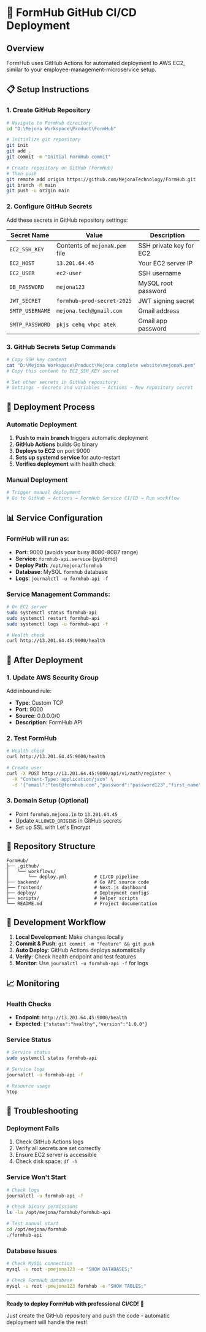 # 🚀 FormHub GitHub CI/CD Deployment

## Overview
FormHub uses GitHub Actions for automated deployment to AWS EC2, similar to your employee-management-microservice setup.

## 📋 Setup Instructions

### 1. Create GitHub Repository
```bash
# Navigate to FormHub directory
cd "D:\Mejona Workspace\Product\FormHub"

# Initialize git repository
git init
git add .
git commit -m "Initial FormHub commit"

# Create repository on GitHub (FormHub)
# Then push
git remote add origin https://github.com/MejonaTechnology/FormHub.git
git branch -M main
git push -u origin main
```

### 2. Configure GitHub Secrets

Add these secrets in GitHub repository settings:

| Secret Name | Value | Description |
|------------|-------|-------------|
| `EC2_SSH_KEY` | Contents of `mejonaN.pem` file | SSH private key for EC2 |
| `EC2_HOST` | `13.201.64.45` | Your EC2 server IP |
| `EC2_USER` | `ec2-user` | SSH username |
| `DB_PASSWORD` | `mejona123` | MySQL root password |
| `JWT_SECRET` | `formhub-prod-secret-2025` | JWT signing secret |
| `SMTP_USERNAME` | `mejona.tech@gmail.com` | Gmail address |
| `SMTP_PASSWORD` | `pkjs cehq vhpc atek` | Gmail app password |

### 3. GitHub Secrets Setup Commands

```bash
# Copy SSH key content
cat "D:\Mejona Workspace\Product\Mejona complete website\mejonaN.pem"
# Copy this content to EC2_SSH_KEY secret

# Set other secrets in GitHub repository:
# Settings → Secrets and variables → Actions → New repository secret
```

## 🔧 Deployment Process

### Automatic Deployment
1. **Push to main branch** triggers automatic deployment
2. **GitHub Actions** builds Go binary
3. **Deploys to EC2** on port 9000
4. **Sets up systemd service** for auto-restart
5. **Verifies deployment** with health check

### Manual Deployment
```bash
# Trigger manual deployment
# Go to GitHub → Actions → FormHub Service CI/CD → Run workflow
```

## 📊 Service Configuration

### FormHub will run as:
- **Port**: 9000 (avoids your busy 8080-8087 range)
- **Service**: `formhub-api.service` (systemd)
- **Deploy Path**: `/opt/mejona/formhub`
- **Database**: MySQL `formhub` database
- **Logs**: `journalctl -u formhub-api -f`

### Service Management Commands:
```bash
# On EC2 server
sudo systemctl status formhub-api
sudo systemctl restart formhub-api
sudo systemctl logs -u formhub-api -f

# Health check
curl http://13.201.64.45:9000/health
```

## 🎯 After Deployment

### 1. Update AWS Security Group
Add inbound rule:
- **Type**: Custom TCP
- **Port**: 9000
- **Source**: 0.0.0.0/0
- **Description**: FormHub API

### 2. Test FormHub
```bash
# Health check
curl http://13.201.64.45:9000/health

# Create user
curl -X POST http://13.201.64.45:9000/api/v1/auth/register \
  -H "Content-Type: application/json" \
  -d '{"email":"test@formhub.com","password":"password123","first_name":"Test","last_name":"User"}'
```

### 3. Domain Setup (Optional)
- Point `formhub.mejona.in` to `13.201.64.45`
- Update `ALLOWED_ORIGINS` in GitHub secrets
- Set up SSL with Let's Encrypt

## 📁 Repository Structure

```
FormHub/
├── .github/
│   └── workflows/
│       └── deploy.yml          # CI/CD pipeline
├── backend/                    # Go API source code
├── frontend/                   # Next.js dashboard
├── deploy/                     # Deployment configs
├── scripts/                    # Helper scripts
└── README.md                   # Project documentation
```

## 🔄 Development Workflow

1. **Local Development**: Make changes locally
2. **Commit & Push**: `git commit -m "feature" && git push`
3. **Auto Deploy**: GitHub Actions deploys automatically
4. **Verify**: Check health endpoint and test features
5. **Monitor**: Use `journalctl -u formhub-api -f` for logs

## 📈 Monitoring

### Health Checks
- **Endpoint**: `http://13.201.64.45:9000/health`
- **Expected**: `{"status":"healthy","version":"1.0.0"}`

### Service Status
```bash
# Service status
sudo systemctl status formhub-api

# Service logs
journalctl -u formhub-api -f

# Resource usage
htop
```

## 🚨 Troubleshooting

### Deployment Fails
1. Check GitHub Actions logs
2. Verify all secrets are set correctly
3. Ensure EC2 server is accessible
4. Check disk space: `df -h`

### Service Won't Start
```bash
# Check logs
journalctl -u formhub-api -f

# Check binary permissions
ls -la /opt/mejona/formhub/formhub-api

# Test manual start
cd /opt/mejona/formhub
./formhub-api
```

### Database Issues
```bash
# Check MySQL connection
mysql -u root -pmejona123 -e "SHOW DATABASES;"

# Check FormHub database
mysql -u root -pmejona123 formhub -e "SHOW TABLES;"
```

---

**Ready to deploy FormHub with professional CI/CD!** 🚀

Just create the GitHub repository and push the code - automatic deployment will handle the rest!